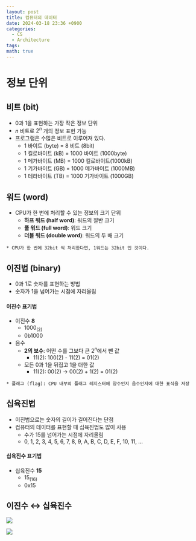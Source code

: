 ```yaml
---
layout: post
title: 컴퓨터의 데이터
date: 2024-03-18 23:36 +0900
categories:
  - CS
  - Architecture
tags: 
math: true
---
```

# **정보 단위**

## **비트 (bit)**
- 0과 1을 표현하는 가장 작은 정보 단위
- $n$ 비트로 $2^n$ 개의 정보 표현 가능
- 프로그램은 수많은 비트로 이루어져 있다. 
	- 1 바이트 (byte) = 8 비트 (8bit)
	- 1 킬로바이트 (kB) = 1000 바이트 (1000byte)
	- 1 메가바이트 (MB) = 1000 킬로바이트(1000kB)
	- 1 기가바이트 (GB) = 1000 메가바이트 (1000MB)
	- 1 테라바이트 (TB) = 1000 기가바이트 (1000GB)


## **워드 (word)**
- CPU가 한 번에 처리할 수 있는 정보의 크기 단위
	- **하프 워드 (half word)**: 워드의 절반 크기
	- **풀 워드 (full word)**: 워드 크기
	- **더블 워드 (double word)**: 워드의 두 배 크기
	
`* CPU가 한 번에 32bit 씩 처리한다면, 1워드는 32bit 인 것이다.`

## **이진법 (binary)**
- 0과 1로 숫자를 표현하는 방법
- 숫자가 1을 넘어가는 시점에 자리올림

#### **이진수 표기법**
- 이진수 **8**
	- 1000<sub>(2)<sub/>
	- 0b1000
- 음수
	- **2의 보수**: 어떤 수를 그보다 큰 $2^n$에서 뺀 값
		- 11(2): 100(2) - 11(2) = 01(2)
	- 모든 0과 1을 뒤집고 1을 더한 값
		- 11(2): 00(2) → 00(2) + 1(2) = 01(2)

`* 플래그 (flag): CPU 내부의 플래그 레지스터에 양수인지 음수인지에 대한 표식을 저장`<br/>


## **십육진법**
- 이진법으로는 숫자의 길이가 길어진다는 단점
- 컴퓨터의 데이터를 표현할 때 십육진법도 많이 사용
	- 수가 15를 넘어가는 시점에 자리올림
	- 0, 1, 2, 3, 4, 5, 6, 7, 8, 9, A, B, C, D, E, F, 10, 11, ...

#### **십육진수 표기법**
- 십육진수 **15**
	- 15<sub>(16)<sub>
	- 0x15


## **이진수 ↔ 십육진수**

![](https://i.imgur.com/NtHK8tR.png)

![](https://i.imgur.com/hX118IM.png)
